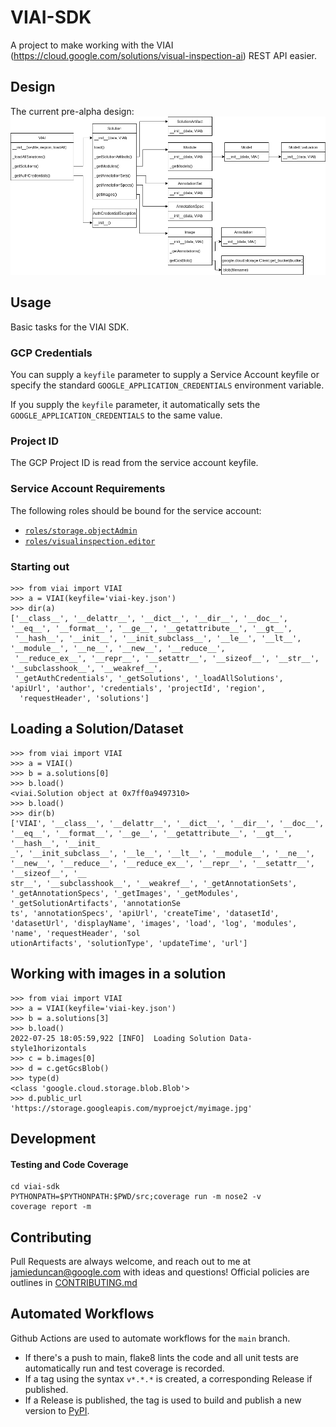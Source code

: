 # VIAI-SDK

A project to make working with the VIAI (https://cloud.google.com/solutions/visual-inspection-ai) REST API easier. 

## Design

The current pre-alpha design: ![VIAI-SDK Class Degign](img/viai-sdk.drawio.png)

## Usage

Basic tasks for the VIAI SDK.

### GCP Credentials

You can supply a `keyfile` parameter to supply a Service Account keyfile or specify the standard `GOOGLE_APPLICATION_CREDENTIALS` environment variable. 

If you supply the `keyfile` parameter, it automatically sets the `GOOGLE_APPLICATION_CREDENTIALS` to the same value. 

### Project ID

The GCP Project ID is read from the service account keyfile.

### Service Account Requirements

The following roles should be bound for the service account:

* [`roles/storage.objectAdmin`](https://cloud.google.com/iam/docs/understanding-roles#cloud-storage-roles)
* [`roles/visualinspection.editor`]()

### Starting out

```
>>> from viai import VIAI
>>> a = VIAI(keyfile='viai-key.json')
>>> dir(a)
['__class__', '__delattr__', '__dict__', '__dir__', '__doc__', '__eq__', '__format__', '__ge__', '__getattribute__', '__gt__',
 '__hash__', '__init__', '__init_subclass__', '__le__', '__lt__', '__module__', '__ne__', '__new__', '__reduce__', 
 '__reduce_ex__', '__repr__', '__setattr__', '__sizeof__', '__str__', '__subclasshook__', '__weakref__', 
 '_getAuthCredentials', '_getSolutions', '_loadAllSolutions', 'apiUrl', 'author', 'credentials', 'projectId', 'region',
  'requestHeader', 'solutions']
```

## Loading a Solution/Dataset

```
>>> from viai import VIAI
>>> a = VIAI()
>>> b = a.solutions[0]
>>> b.load()
<viai.Solution object at 0x7ff0a9497310>
>>> b.load()
>>> dir(b)
['VIAI', '__class__', '__delattr__', '__dict__', '__dir__', '__doc__', '__eq__', '__format__', '__ge__', '__getattribute__', '__gt__', '__hash__', '__init_
_', '__init_subclass__', '__le__', '__lt__', '__module__', '__ne__', '__new__', '__reduce__', '__reduce_ex__', '__repr__', '__setattr__', '__sizeof__', '__
str__', '__subclasshook__', '__weakref__', '_getAnnotationSets', '_getAnnotationSpecs', '_getImages', '_getModules', '_getSolutionArtifacts', 'annotationSe
ts', 'annotationSpecs', 'apiUrl', 'createTime', 'datasetId', 'datasetUrl', 'displayName', 'images', 'load', 'log', 'modules', 'name', 'requestHeader', 'sol
utionArtifacts', 'solutionType', 'updateTime', 'url']
```

## Working with images in a solution

```
>>> from viai import VIAI
>>> a = VIAI(keyfile='viai-key.json')
>>> b = a.solutions[3]
>>> b.load()
2022-07-25 18:05:59,922 [INFO]  Loading Solution Data- style1horizontals
>>> c = b.images[0]
>>> d = c.getGcsBlob()
>>> type(d)
<class 'google.cloud.storage.blob.Blob'>
>>> d.public_url
'https://storage.googleapis.com/myproejct/myimage.jpg'
```
## Development

#### Testing and Code Coverage

```
cd viai-sdk
PYTHONPATH=$PYTHONPATH:$PWD/src;coverage run -m nose2 -v
coverage report -m 
```

## Contributing

Pull Requests are always welcome, and reach out to me at jamieduncan@google.com with ideas and questions! Official policies are outlines in [CONTRIBUTING.md](CONTRIBUTING.md)

## Automated Workflows

Github Actions are used to automate workflows for the `main` branch.

* If there's a push to main, flake8 lints the code and all unit tests are automatically run and test coverage is recorded. 
* If a tag using the syntax `v*.*.*` is created, a corresponding Release if published.
* If a Release is published, the tag is used to build and publish a new version to [PyPI](https://pypi.org/).